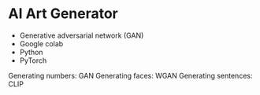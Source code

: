 # AI Art Generator
- Generative adversarial network (GAN)
- Google colab
- Python
- PyTorch

Generating numbers: GAN
Generating faces: WGAN
Generating sentences: CLIP
